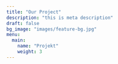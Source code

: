 ```yaml
---
title: "Our Project"
description: "this is meta description"
draft: false
bg_image: "images/feature-bg.jpg"
menu:
  main:
    name: "Projekt"
    weight: 3
---
```


